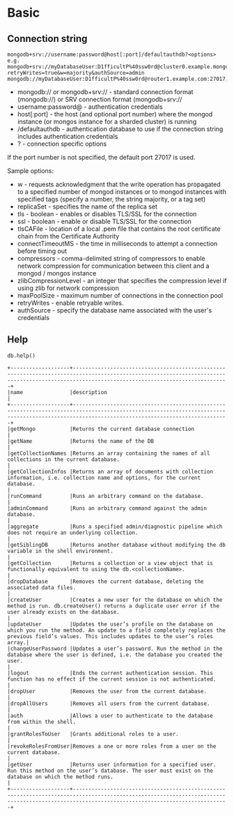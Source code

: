 # Basic

## Connection string

```
mongodb+srv://username:password@host[:port]/defaultauthdb?<options>
e.g.
mongodb+srv://myDatabaseUser:D1fficultP%40ssw0rd@cluster0.example.mongodb.net/?retryWrites=true&w=majority&authSource=admin
mongodb://myDatabaseUser:D1fficultP%40ssw0rd@router1.example.com:27017,router2.example2.com:27017,router3.example3.com:27017/
```

* mongodb:// or mongodb+srv:// - standard connection format (mongodb://) or SRV connection format (mongodb+srv://
* username:password@ - authentication credentials
* host[:port] - the host (and optional port number) where the mongod instance (or mongos instance for a sharded cluster)
  is running
* /defaultauthdb - authentication database to use if the connection string includes authentication credentials
* ?<options> - connection specific options

If the port number is not specified, the default port 27017 is used.

Sample options:

* w - requests acknowledgment that the write operation has propagated to a specified number of mongod instances or to
  mongod instances with specified tags (specify a number, the string majority, or a tag set)
* replicaSet - specifies the name of the replica set
* tls - boolean - enables or disables TLS/SSL for the connection
* ssl - boolean - enable or disable TLS/SSL for the connection
* tlsCAFile - location of a local .pem file that contains the root certificate chain from the Certificate Authority
* connectTimeoutMS - the time in milliseconds to attempt a connection before timing out
* compressors - comma-delimited string of compressors to enable network compression for communication between this
  client and a mongod / mongos instance
* zlibCompressionLevel - an integer that specifies the compression level if using zlib for network compression
* maxPoolSize - maximum number of connections in the connection pool
* retryWrites - enable retryable writes.
* authSource - specify the database name associated with the user's credentials

## Help

```shell
db.help()
```

```
+-------------------+----------------------------------------------------------------------------------------------------------------------------------------------------------------------------------------------+
|name               |description                                                                                                                                                                                   |
+-------------------+----------------------------------------------------------------------------------------------------------------------------------------------------------------------------------------------+
|getMongo           |Returns the current database connection                                                                                                                                                       |
|getName            |Returns the name of the DB                                                                                                                                                                    |
|getCollectionNames |Returns an array containing the names of all collections in the current database.                                                                                                             |
|getCollectionInfos |Returns an array of documents with collection information, i.e. collection name and options, for the current database.                                                                        |
|runCommand         |Runs an arbitrary command on the database.                                                                                                                                                    |
|adminCommand       |Runs an arbitrary command against the admin database.                                                                                                                                         |
|aggregate          |Runs a specified admin/diagnostic pipeline which does not require an underlying collection.                                                                                                   |
|getSiblingDB       |Returns another database without modifying the db variable in the shell environment.                                                                                                          |
|getCollection      |Returns a collection or a view object that is functionally equivalent to using the db.<collectionName>.                                                                                       |
|dropDatabase       |Removes the current database, deleting the associated data files.                                                                                                                             |
|createUser         |Creates a new user for the database on which the method is run. db.createUser() returns a duplicate user error if the user already exists on the database.                                    |
|updateUser         |Updates the user’s profile on the database on which you run the method. An update to a field completely replaces the previous field’s values. This includes updates to the user’s roles array.|
|changeUserPassword |Updates a user’s password. Run the method in the database where the user is defined, i.e. the database you created the user.                                                                  |
|logout             |Ends the current authentication session. This function has no effect if the current session is not authenticated.                                                                             |
|dropUser           |Removes the user from the current database.                                                                                                                                                   |
|dropAllUsers       |Removes all users from the current database.                                                                                                                                                  |
|auth               |Allows a user to authenticate to the database from within the shell.                                                                                                                          |
|grantRolesToUser   |Grants additional roles to a user.                                                                                                                                                            |
|revokeRolesFromUser|Removes a one or more roles from a user on the current database.                                                                                                                              |
|getUser            |Returns user information for a specified user. Run this method on the user’s database. The user must exist on the database on which the method runs.                                          |
+-------------------+----------------------------------------------------------------------------------------------------------------------------------------------------------------------------------------------+

```
